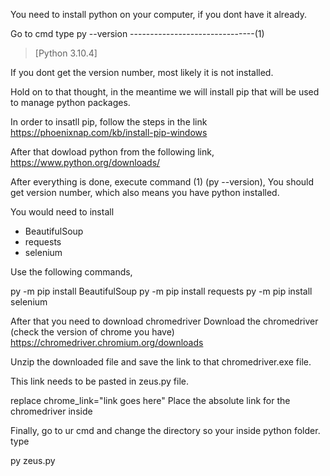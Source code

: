 You need to install python on your computer, if you dont have it already.

Go to cmd
type 
py --version                         -------------------------------(1)
>[Python 3.10.4]

If you dont get the version number, most likely it is not installed.

Hold on to that thought, in the meantime we will install pip that will be used to manage python packages.

In order to insatll pip, follow the steps in the link
https://phoenixnap.com/kb/install-pip-windows

After that dowload python from the following link,
https://www.python.org/downloads/

After everything is done, execute command (1) (py --version),
You should get version number, which also means you have python installed.


You would need to install
- BeautifulSoup
- requests
- selenium

Use the following commands,

py -m pip install BeautifulSoup
py -m pip install requests
py -m pip install selenium


After that you need to download chromedriver
Download the chromedriver (check the version of chrome you have)
https://chromedriver.chromium.org/downloads

Unzip the downloaded file and save the link to that chromedriver.exe file.
 
This link needs to be pasted in zeus.py file.

replace chrome_link="link goes here"
Place the absolute link for the chromedriver inside

Finally, go to ur cmd and change the directory so your inside python folder.
type

py zeus.py


